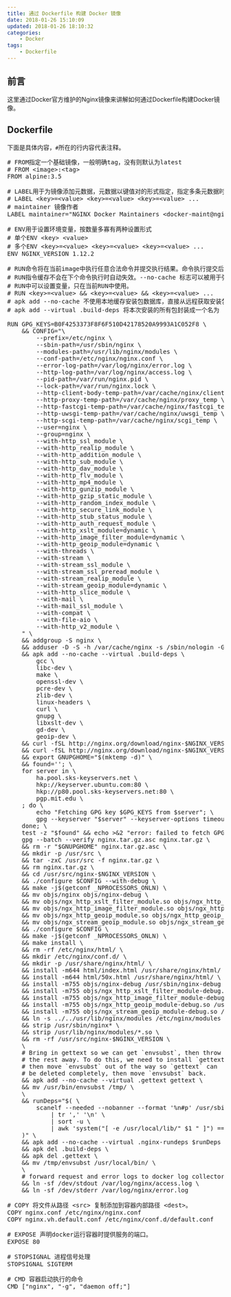 ```yaml
---
title: 通过 Dockerfile 构建 Docker 镜像
date: 2018-01-26 15:10:09
updated: 2018-01-26 18:10:32
categories:
    - Docker
tags:
    - Dockerfile
---
```

## 前言
这里通过Docker官方维护的Nginx镜像来讲解如何通过Dockerfile构建Docker镜像。

## Dockerfile
下面是具体内容，`#`所在的行内容代表注释。
<pre>
# FROM指定一个基础镜像，一般明确tag，没有则默认为latest
# FROM &lt;image&gt;:&lt;tag&gt;
FROM alpine:3.5

# LABEL用于为镜像添加元数据，元数据以键值对的形式指定，指定多条元数据时不同元数据之间通过空格分隔
# LABEL &lt;key&gt;=&lt;value&gt; &lt;key&gt;=&lt;value&gt; &lt;key&gt;=&lt;value&gt; ...
# maintainer 镜像作者
LABEL maintainer="NGINX Docker Maintainers &lt;docker-maint@nginx.com&gt;"

# ENV用于设置环境变量，按数量多寡有两种设置形式
# 单个ENV &lt;key&gt; &lt;value&gt;
# 多个ENV &lt;key&gt;=&lt;value&gt; &lt;key&gt;=&lt;value&gt; &lt;key&gt;=&lt;value&gt; ...
ENV NGINX_VERSION 1.12.2

# RUN命令将在当前image中执行任意合法命令并提交执行结果。命令执行提交后，就会自动执行Dockerfile中的下一个指令。
# RUN指令缓存不会在下个命令执行时自动失效。--no-cache 标志可以被用于强制取消缓存使用。
# RUN中可以设置变量，只在当前RUN中使用。
# RUN &lt;key&gt;=&lt;value&gt; && &lt;key&gt;=&lt;value&gt; && &lt;key&gt;=&lt;value&gt; ...
# apk add --no-cache 不使用本地缓存安装包数据库，直接从远程获取安装包信息安装。这样我们就不必通过 apk update 获取安装包数据库了。
# apk add --virtual .build-deps 将本次安装的所有包封装成一个名为 .build-deps 的虚拟包。这样做的好处是可以通过 apk del .build-deps一键清除这些包。

RUN GPG_KEYS=B0F4253373F8F6F510D42178520A9993A1C052F8 \
	&& CONFIG="\
		--prefix=/etc/nginx \
		--sbin-path=/usr/sbin/nginx \
		--modules-path=/usr/lib/nginx/modules \
		--conf-path=/etc/nginx/nginx.conf \
		--error-log-path=/var/log/nginx/error.log \
		--http-log-path=/var/log/nginx/access.log \
		--pid-path=/var/run/nginx.pid \
		--lock-path=/var/run/nginx.lock \
		--http-client-body-temp-path=/var/cache/nginx/client_temp \
		--http-proxy-temp-path=/var/cache/nginx/proxy_temp \
		--http-fastcgi-temp-path=/var/cache/nginx/fastcgi_temp \
		--http-uwsgi-temp-path=/var/cache/nginx/uwsgi_temp \
		--http-scgi-temp-path=/var/cache/nginx/scgi_temp \
		--user=nginx \
		--group=nginx \
		--with-http_ssl_module \
		--with-http_realip_module \
		--with-http_addition_module \
		--with-http_sub_module \
		--with-http_dav_module \
		--with-http_flv_module \
		--with-http_mp4_module \
		--with-http_gunzip_module \
		--with-http_gzip_static_module \
		--with-http_random_index_module \
		--with-http_secure_link_module \
		--with-http_stub_status_module \
		--with-http_auth_request_module \
		--with-http_xslt_module=dynamic \
		--with-http_image_filter_module=dynamic \
		--with-http_geoip_module=dynamic \
		--with-threads \
		--with-stream \
		--with-stream_ssl_module \
		--with-stream_ssl_preread_module \
		--with-stream_realip_module \
		--with-stream_geoip_module=dynamic \
		--with-http_slice_module \
		--with-mail \
		--with-mail_ssl_module \
		--with-compat \
		--with-file-aio \
		--with-http_v2_module \
	" \
	&& addgroup -S nginx \
	&& adduser -D -S -h /var/cache/nginx -s /sbin/nologin -G nginx nginx \
	&& apk add --no-cache --virtual .build-deps \
		gcc \
		libc-dev \
		make \
		openssl-dev \
		pcre-dev \
		zlib-dev \
		linux-headers \
		curl \
		gnupg \
		libxslt-dev \
		gd-dev \
		geoip-dev \
	&& curl -fSL http://nginx.org/download/nginx-$NGINX_VERSION.tar.gz -o nginx.tar.gz \
	&& curl -fSL http://nginx.org/download/nginx-$NGINX_VERSION.tar.gz.asc  -o nginx.tar.gz.asc \
	&& export GNUPGHOME="$(mktemp -d)" \
	&& found=''; \
	for server in \
		ha.pool.sks-keyservers.net \
		hkp://keyserver.ubuntu.com:80 \
		hkp://p80.pool.sks-keyservers.net:80 \
		pgp.mit.edu \
	; do \
		echo "Fetching GPG key $GPG_KEYS from $server"; \
		gpg --keyserver "$server" --keyserver-options timeout=10 --recv-keys "$GPG_KEYS" && found=yes && break; \
	done; \
	test -z "$found" && echo >&2 "error: failed to fetch GPG key $GPG_KEYS" && exit 1; \
	gpg --batch --verify nginx.tar.gz.asc nginx.tar.gz \
	&& rm -r "$GNUPGHOME" nginx.tar.gz.asc \
	&& mkdir -p /usr/src \
	&& tar -zxC /usr/src -f nginx.tar.gz \
	&& rm nginx.tar.gz \
	&& cd /usr/src/nginx-$NGINX_VERSION \
	&& ./configure $CONFIG --with-debug \
	&& make -j$(getconf _NPROCESSORS_ONLN) \
	&& mv objs/nginx objs/nginx-debug \
	&& mv objs/ngx_http_xslt_filter_module.so objs/ngx_http_xslt_filter_module-debug.so \
	&& mv objs/ngx_http_image_filter_module.so objs/ngx_http_image_filter_module-debug.so \
	&& mv objs/ngx_http_geoip_module.so objs/ngx_http_geoip_module-debug.so \
	&& mv objs/ngx_stream_geoip_module.so objs/ngx_stream_geoip_module-debug.so \
	&& ./configure $CONFIG \
	&& make -j$(getconf _NPROCESSORS_ONLN) \
	&& make install \
	&& rm -rf /etc/nginx/html/ \
	&& mkdir /etc/nginx/conf.d/ \
	&& mkdir -p /usr/share/nginx/html/ \
	&& install -m644 html/index.html /usr/share/nginx/html/ \
	&& install -m644 html/50x.html /usr/share/nginx/html/ \
	&& install -m755 objs/nginx-debug /usr/sbin/nginx-debug \
	&& install -m755 objs/ngx_http_xslt_filter_module-debug.so /usr/lib/nginx/modules/ngx_http_xslt_filter_module-debug.so \
	&& install -m755 objs/ngx_http_image_filter_module-debug.so /usr/lib/nginx/modules/ngx_http_image_filter_module-debug.so \
	&& install -m755 objs/ngx_http_geoip_module-debug.so /usr/lib/nginx/modules/ngx_http_geoip_module-debug.so \
	&& install -m755 objs/ngx_stream_geoip_module-debug.so /usr/lib/nginx/modules/ngx_stream_geoip_module-debug.so \
	&& ln -s ../../usr/lib/nginx/modules /etc/nginx/modules \
	&& strip /usr/sbin/nginx* \
	&& strip /usr/lib/nginx/modules/*.so \
	&& rm -rf /usr/src/nginx-$NGINX_VERSION \
	\
	# Bring in gettext so we can get `envsubst`, then throw
	# the rest away. To do this, we need to install `gettext`
	# then move `envsubst` out of the way so `gettext` can
	# be deleted completely, then move `envsubst` back.
	&& apk add --no-cache --virtual .gettext gettext \
	&& mv /usr/bin/envsubst /tmp/ \
	\
	&& runDeps="$( \
		scanelf --needed --nobanner --format '%n#p' /usr/sbin/nginx /usr/lib/nginx/modules/*.so /tmp/envsubst \
			| tr ',' '\n' \
			| sort -u \
			| awk 'system("[ -e /usr/local/lib/" $1 " ]") == 0 { next } { print "so:" $1 }' \
	)" \
	&& apk add --no-cache --virtual .nginx-rundeps $runDeps \
	&& apk del .build-deps \
	&& apk del .gettext \
	&& mv /tmp/envsubst /usr/local/bin/ \
	\
	# forward request and error logs to docker log collector
	&& ln -sf /dev/stdout /var/log/nginx/access.log \
	&& ln -sf /dev/stderr /var/log/nginx/error.log

# COPY 将文件从路径 &lt;src&gt; 复制添加到容器内部路径 &lt;dest&gt;。
COPY nginx.conf /etc/nginx/nginx.conf
COPY nginx.vh.default.conf /etc/nginx/conf.d/default.conf

# EXPOSE 声明docker运行容器时提供服务的端口。
EXPOSE 80

# STOPSIGNAL 进程信号处理
STOPSIGNAL SIGTERM

# CMD 容器启动执行的命令
CMD ["nginx", "-g", "daemon off;"]
</pre>
